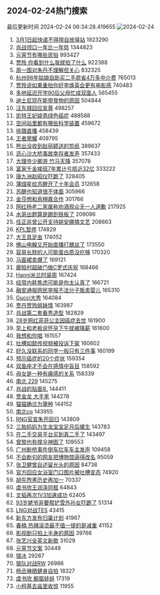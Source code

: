 ## 2024-02-24热门搜索 
最后更新时间 2024-02-24 06:34:28.419655 
![2024-02-24](https://imgs-storage.s3.us-east-005.backblazeb2.com/20240224/2024-02-24.png?versionId=4_z8fbbed132d73df8689c40f13_f112eb6569068fac1_d20240223_m223428_c005_v0501017_t0052_u01708727668175) 
1. [3月1日起快递不得擅自放驿站](https://s.weibo.com/weibo?q=%233%E6%9C%881%E6%97%A5%E8%B5%B7%E5%BF%AB%E9%80%92%E4%B8%8D%E5%BE%97%E6%93%85%E8%87%AA%E6%94%BE%E9%A9%BF%E7%AB%99%23&t=31&band_rank=1&Refer=top) 1923290
1. [肖战领口一年比一年低](https://s.weibo.com/weibo?q=%23%E8%82%96%E6%88%98%E9%A2%86%E5%8F%A3%E4%B8%80%E5%B9%B4%E6%AF%94%E4%B8%80%E5%B9%B4%E4%BD%8E%23&t=31&band_rank=2&Refer=top) 1344823
1. [元宵节有哪些民俗](https://s.weibo.com/weibo?q=%23%E5%85%83%E5%AE%B5%E8%8A%82%E6%9C%89%E5%93%AA%E4%BA%9B%E6%B0%91%E4%BF%97%23&t=31&band_rank=3&Refer=top) 993427
1. [贾玲 你看到什么我就拍了什么](https://s.weibo.com/weibo?q=%E8%B4%BE%E7%8E%B2%20%E4%BD%A0%E7%9C%8B%E5%88%B0%E4%BB%80%E4%B9%88%E6%88%91%E5%B0%B1%E6%8B%8D%E4%BA%86%E4%BB%80%E4%B9%88&t=31&band_rank=4&Refer=top) 922388
1. [周一围对朱丹不理解但关心](https://s.weibo.com/weibo?q=%23%E5%91%A8%E4%B8%80%E5%9B%B4%E5%AF%B9%E6%9C%B1%E4%B8%B9%E4%B8%8D%E7%90%86%E8%A7%A3%E4%BD%86%E5%85%B3%E5%BF%83%23&t=31&band_rank=5&Refer=top) 832325
1. [杭州98年姑娘自助买二手房省4万多中介费](https://s.weibo.com/weibo?q=%23%E6%9D%AD%E5%B7%9E98%E5%B9%B4%E5%A7%91%E5%A8%98%E8%87%AA%E5%8A%A9%E4%B9%B0%E4%BA%8C%E6%89%8B%E6%88%BF%E7%9C%814%E4%B8%87%E5%A4%9A%E4%B8%AD%E4%BB%8B%E8%B4%B9%23&t=31&band_rank=6&Refer=top) 765013
1. [贾玲说如果重拍你好李焕英会更有电影感](https://s.weibo.com/weibo?q=%23%E8%B4%BE%E7%8E%B2%E8%AF%B4%E5%A6%82%E6%9E%9C%E9%87%8D%E6%8B%8D%E4%BD%A0%E5%A5%BD%E6%9D%8E%E7%84%95%E8%8B%B1%E4%BC%9A%E6%9B%B4%E6%9C%89%E7%94%B5%E5%BD%B1%E6%84%9F%23&t=31&band_rank=7&Refer=top) 740483
1. [多地延迟开学90后父母忙成双面人](https://s.weibo.com/weibo?q=%23%E5%A4%9A%E5%9C%B0%E5%BB%B6%E8%BF%9F%E5%BC%80%E5%AD%A690%E5%90%8E%E7%88%B6%E6%AF%8D%E5%BF%99%E6%88%90%E5%8F%8C%E9%9D%A2%E4%BA%BA%23&t=31&band_rank=8&Refer=top) 565455
1. [迪士尼现在能带食物的原因](https://s.weibo.com/weibo?q=%E8%BF%AA%E5%A3%AB%E5%B0%BC%E7%8E%B0%E5%9C%A8%E8%83%BD%E5%B8%A6%E9%A3%9F%E7%89%A9%E7%9A%84%E5%8E%9F%E5%9B%A0&t=31&band_rank=9&Refer=top) 504844
1. [汪东城回应吴尊](https://s.weibo.com/weibo?q=%E6%B1%AA%E4%B8%9C%E5%9F%8E%E5%9B%9E%E5%BA%94%E5%90%B4%E5%B0%8A&t=31&band_rank=10&Refer=top) 498257
1. [凯特王妃疑患绿色癌症](https://s.weibo.com/weibo?q=%23%E5%87%AF%E7%89%B9%E7%8E%8B%E5%A6%83%E7%96%91%E6%82%A3%E7%BB%BF%E8%89%B2%E7%99%8C%E7%97%87%23&t=31&band_rank=11&Refer=top) 488588
1. [空间站里都有哪些科学装置](https://s.weibo.com/weibo?q=%23%E7%A9%BA%E9%97%B4%E7%AB%99%E9%87%8C%E9%83%BD%E6%9C%89%E5%93%AA%E4%BA%9B%E7%A7%91%E5%AD%A6%E8%A3%85%E7%BD%AE%23&t=31&band_rank=3&Refer=top) 459672
1. [徐璐直播](https://s.weibo.com/weibo?q=%E5%BE%90%E7%92%90%E7%9B%B4%E6%92%AD&t=31&band_rank=22&Refer=top) 458439
1. [王者荣耀](https://s.weibo.com/weibo?q=%E7%8E%8B%E8%80%85%E8%8D%A3%E8%80%80&t=31&band_rank=13&Refer=top) 409795
1. [熊出没收到赵丽颖送的剪纸](https://s.weibo.com/weibo?q=%23%E7%86%8A%E5%87%BA%E6%B2%A1%E6%94%B6%E5%88%B0%E8%B5%B5%E4%B8%BD%E9%A2%96%E9%80%81%E7%9A%84%E5%89%AA%E7%BA%B8%23&t=31&band_rank=12&Refer=top) 389637
1. [沥心沙大桥事故幸存者发声](https://s.weibo.com/weibo?q=%23%E6%B2%A5%E5%BF%83%E6%B2%99%E5%A4%A7%E6%A1%A5%E4%BA%8B%E6%95%85%E5%B9%B8%E5%AD%98%E8%80%85%E5%8F%91%E5%A3%B0%23&t=31&band_rank=29&Refer=top) 357433
1. [大理寺少卿游 竹马天降](https://s.weibo.com/weibo?q=%E5%A4%A7%E7%90%86%E5%AF%BA%E5%B0%91%E5%8D%BF%E6%B8%B8%20%E7%AB%B9%E9%A9%AC%E5%A4%A9%E9%99%8D&t=31&band_rank=23&Refer=top) 357078
1. [富家千金接班7年累计亏损近32亿](https://s.weibo.com/weibo?q=%23%E5%AF%8C%E5%AE%B6%E5%8D%83%E9%87%91%E6%8E%A5%E7%8F%AD7%E5%B9%B4%E7%B4%AF%E8%AE%A1%E4%BA%8F%E6%8D%9F%E8%BF%9132%E4%BA%BF%23&t=31&band_rank=15&Refer=top) 333222
1. [唐九洲赵昭仪吓跪了](https://s.weibo.com/weibo?q=%23%E5%94%90%E4%B9%9D%E6%B4%B2%E8%B5%B5%E6%98%AD%E4%BB%AA%E5%90%93%E8%B7%AA%E4%BA%86%23&t=31&band_rank=14&Refer=top) 328405
1. [蒲熠星给苏醒开了十年会员](https://s.weibo.com/weibo?q=%23%E8%92%B2%E7%86%A0%E6%98%9F%E7%BB%99%E8%8B%8F%E9%86%92%E5%BC%80%E4%BA%86%E5%8D%81%E5%B9%B4%E4%BC%9A%E5%91%98%23&t=31&band_rank=21&Refer=top) 312658
1. [苏醒也知道很不体面](https://s.weibo.com/weibo?q=%23%E8%8B%8F%E9%86%92%E4%B9%9F%E7%9F%A5%E9%81%93%E5%BE%88%E4%B8%8D%E4%BD%93%E9%9D%A2%23&t=31&band_rank=16&Refer=top) 305966
1. [金莎想和焉栩嘉合作](https://s.weibo.com/weibo?q=%23%E9%87%91%E8%8E%8E%E6%83%B3%E5%92%8C%E7%84%89%E6%A0%A9%E5%98%89%E5%90%88%E4%BD%9C%23&t=31&band_rank=17&Refer=top) 301766
1. [网红杨老二家属称劝酒观众无一人道歉](https://s.weibo.com/weibo?q=%23%E7%BD%91%E7%BA%A2%E6%9D%A8%E8%80%81%E4%BA%8C%E5%AE%B6%E5%B1%9E%E7%A7%B0%E5%8A%9D%E9%85%92%E8%A7%82%E4%BC%97%E6%97%A0%E4%B8%80%E4%BA%BA%E9%81%93%E6%AD%89%23&t=31&band_rank=19&Refer=top) 217925
1. [水哥出题算是踢到铁板了](https://s.weibo.com/weibo?q=%E6%B0%B4%E5%93%A5%E5%87%BA%E9%A2%98%E7%AE%97%E6%98%AF%E8%B8%A2%E5%88%B0%E9%93%81%E6%9D%BF%E4%BA%86&t=31&band_rank=42&Refer=top) 209096
1. [任正非曾公开支持姚安娜搞文艺](https://s.weibo.com/weibo?q=%23%E4%BB%BB%E6%AD%A3%E9%9D%9E%E6%9B%BE%E5%85%AC%E5%BC%80%E6%94%AF%E6%8C%81%E5%A7%9A%E5%AE%89%E5%A8%9C%E6%90%9E%E6%96%87%E8%89%BA%23&t=31&band_rank=21&Refer=top) 208663
1. [KPL暂停](https://s.weibo.com/weibo?q=KPL%E6%9A%82%E5%81%9C&t=31&band_rank=18&Refer=top) 174829
1. [大王具足虫](https://s.weibo.com/weibo?q=%E5%A4%A7%E7%8E%8B%E5%85%B7%E8%B6%B3%E8%99%AB&t=31&band_rank=19&Refer=top) 174052
1. [佛山电翰又开始直播打螺丝了](https://s.weibo.com/weibo?q=%23%E4%BD%9B%E5%B1%B1%E7%94%B5%E7%BF%B0%E5%8F%88%E5%BC%80%E5%A7%8B%E7%9B%B4%E6%92%AD%E6%89%93%E8%9E%BA%E4%B8%9D%E4%BA%86%23&t=31&band_rank=20&Refer=top) 173550
1. [容易长胖的人可能蛋白质没吃够](https://s.weibo.com/weibo?q=%23%E5%AE%B9%E6%98%93%E9%95%BF%E8%83%96%E7%9A%84%E4%BA%BA%E5%8F%AF%E8%83%BD%E8%9B%8B%E7%99%BD%E8%B4%A8%E6%B2%A1%E5%90%83%E5%A4%9F%23&t=31&band_rank=24&Refer=top) 170320
1. [马面裙卖爆了](https://s.weibo.com/weibo?q=%23%E9%A9%AC%E9%9D%A2%E8%A3%99%E5%8D%96%E7%88%86%E4%BA%86%23&t=31&band_rank=25&Refer=top) 169121
1. [鹿晗村超破门做C罗式庆祝](https://s.weibo.com/weibo?q=%23%E9%B9%BF%E6%99%97%E6%9D%91%E8%B6%85%E7%A0%B4%E9%97%A8%E5%81%9AC%E7%BD%97%E5%BC%8F%E5%BA%86%E7%A5%9D%23&t=31&band_rank=26&Refer=top) 168466
1. [Hanni米兰时装周](https://s.weibo.com/weibo?q=%23Hanni%E7%B1%B3%E5%85%B0%E6%97%B6%E8%A3%85%E5%91%A8%23&t=31&band_rank=27&Refer=top) 167424
1. [经常内耗焦虑可能是你太认真了](https://s.weibo.com/weibo?q=%E7%BB%8F%E5%B8%B8%E5%86%85%E8%80%97%E7%84%A6%E8%99%91%E5%8F%AF%E8%83%BD%E6%98%AF%E4%BD%A0%E5%A4%AA%E8%AE%A4%E7%9C%9F%E4%BA%86&t=31&band_rank=28&Refer=top) 166721
1. [融安通报网民举报不法分子贩卖婴儿](https://s.weibo.com/weibo?q=%23%E8%9E%8D%E5%AE%89%E9%80%9A%E6%8A%A5%E7%BD%91%E6%B0%91%E4%B8%BE%E6%8A%A5%E4%B8%8D%E6%B3%95%E5%88%86%E5%AD%90%E8%B4%A9%E5%8D%96%E5%A9%B4%E5%84%BF%23&t=31&band_rank=30&Refer=top) 165310
1. [Gucci大秀](https://s.weibo.com/weibo?q=Gucci%E5%A4%A7%E7%A7%80&t=31&band_rank=31&Refer=top) 164084
1. [贾丹贾玲姐妹情](https://s.weibo.com/weibo?q=%23%E8%B4%BE%E4%B8%B9%E8%B4%BE%E7%8E%B2%E5%A7%90%E5%A6%B9%E6%83%85%23&t=31&band_rank=32&Refer=top) 163987
1. [肖战第二套看秀造型](https://s.weibo.com/weibo?q=%23%E8%82%96%E6%88%98%E7%AC%AC%E4%BA%8C%E5%A5%97%E7%9C%8B%E7%A7%80%E9%80%A0%E5%9E%8B%23&t=31&band_rank=33&Refer=top) 162829
1. [28岁网红菲菲公主因癌症去世](https://s.weibo.com/weibo?q=%2328%E5%B2%81%E7%BD%91%E7%BA%A2%E8%8F%B2%E8%8F%B2%E5%85%AC%E4%B8%BB%E5%9B%A0%E7%99%8C%E7%97%87%E5%8E%BB%E4%B8%96%23&t=31&band_rank=34&Refer=top) 161900
1. [早上和老板说怀孕下午就被降薪](https://s.weibo.com/weibo?q=%23%E6%97%A9%E4%B8%8A%E5%92%8C%E8%80%81%E6%9D%BF%E8%AF%B4%E6%80%80%E5%AD%95%E4%B8%8B%E5%8D%88%E5%B0%B1%E8%A2%AB%E9%99%8D%E8%96%AA%23&t=31&band_rank=35&Refer=top) 161600
1. [我想和你唱](https://s.weibo.com/weibo?q=%E6%88%91%E6%83%B3%E5%92%8C%E4%BD%A0%E5%94%B1&t=31&band_rank=36&Refer=top) 161557
1. [吐槽如懿传视频被投诉下架](https://s.weibo.com/weibo?q=%E5%90%90%E6%A7%BD%E5%A6%82%E6%87%BF%E4%BC%A0%E8%A7%86%E9%A2%91%E8%A2%AB%E6%8A%95%E8%AF%89%E4%B8%8B%E6%9E%B6&t=31&band_rank=37&Refer=top) 160602
1. [好久没联系的同学一般只有三件事](https://s.weibo.com/weibo?q=%E5%A5%BD%E4%B9%85%E6%B2%A1%E8%81%94%E7%B3%BB%E7%9A%84%E5%90%8C%E5%AD%A6%E4%B8%80%E8%88%AC%E5%8F%AA%E6%9C%89%E4%B8%89%E4%BB%B6%E4%BA%8B&t=31&band_rank=38&Refer=top) 160199
1. [预示癌症的20个症状](https://s.weibo.com/weibo?q=%23%E9%A2%84%E7%A4%BA%E7%99%8C%E7%97%87%E7%9A%8420%E4%B8%AA%E7%97%87%E7%8A%B6%23&t=31&band_rank=39&Refer=top) 159354
1. [双鱼座才不会在感情中盲目](https://s.weibo.com/weibo?q=%E5%8F%8C%E9%B1%BC%E5%BA%A7%E6%89%8D%E4%B8%8D%E4%BC%9A%E5%9C%A8%E6%84%9F%E6%83%85%E4%B8%AD%E7%9B%B2%E7%9B%AE&t=31&band_rank=40&Refer=top) 158592
1. [母女是一种有痛感的关系](https://s.weibo.com/weibo?q=%E6%AF%8D%E5%A5%B3%E6%98%AF%E4%B8%80%E7%A7%8D%E6%9C%89%E7%97%9B%E6%84%9F%E7%9A%84%E5%85%B3%E7%B3%BB&t=31&band_rank=41&Refer=top) 158339
1. [南北 229](https://s.weibo.com/weibo?q=%E5%8D%97%E5%8C%97%20229&t=31&band_rank=43&Refer=top) 145275
1. [肖战的贴面礼](https://s.weibo.com/weibo?q=%23%E8%82%96%E6%88%98%E7%9A%84%E8%B4%B4%E9%9D%A2%E7%A4%BC%23&t=31&band_rank=44&Refer=top) 144411
1. [贾金龙 大手笔](https://s.weibo.com/weibo?q=%E8%B4%BE%E9%87%91%E9%BE%99%20%E5%A4%A7%E6%89%8B%E7%AC%94&t=31&band_rank=45&Refer=top) 144278
1. [猫猫确诊为犟种](https://s.weibo.com/weibo?q=%E7%8C%AB%E7%8C%AB%E7%A1%AE%E8%AF%8A%E4%B8%BA%E7%8A%9F%E7%A7%8D&t=31&band_rank=46&Refer=top) 144152
1. [南北cp](https://s.weibo.com/weibo?q=%E5%8D%97%E5%8C%97cp&t=31&band_rank=47&Refer=top) 143955
1. [RNG官宣朱开回归](https://s.weibo.com/weibo?q=RNG%E5%AE%98%E5%AE%A3%E6%9C%B1%E5%BC%80%E5%9B%9E%E5%BD%92&t=31&band_rank=48&Refer=top) 143809
1. [三胎妈妈为生龙宝宝足月后缓生](https://s.weibo.com/weibo?q=%23%E4%B8%89%E8%83%8E%E5%A6%88%E5%A6%88%E4%B8%BA%E7%94%9F%E9%BE%99%E5%AE%9D%E5%AE%9D%E8%B6%B3%E6%9C%88%E5%90%8E%E7%BC%93%E7%94%9F%23&t=31&band_rank=49&Refer=top) 143783
1. [在二手交易平台买到真二手了](https://s.weibo.com/weibo?q=%23%E5%9C%A8%E4%BA%8C%E6%89%8B%E4%BA%A4%E6%98%93%E5%B9%B3%E5%8F%B0%E4%B9%B0%E5%88%B0%E7%9C%9F%E4%BA%8C%E6%89%8B%E4%BA%86%23&t=31&band_rank=50&Refer=top) 143497
1. [曾黎也有撑伞神图了](https://s.weibo.com/weibo?q=%23%E6%9B%BE%E9%BB%8E%E4%B9%9F%E6%9C%89%E6%92%91%E4%BC%9E%E7%A5%9E%E5%9B%BE%E4%BA%86%23&t=31&band_rank=24&Refer=top) 109553
1. [广州断桥事件倒车拦车车主发声](https://s.weibo.com/weibo?q=%23%E5%B9%BF%E5%B7%9E%E6%96%AD%E6%A1%A5%E4%BA%8B%E4%BB%B6%E5%80%92%E8%BD%A6%E6%8B%A6%E8%BD%A6%E8%BD%A6%E4%B8%BB%E5%8F%91%E5%A3%B0%23&t=31&band_rank=33&Refer=top) 109458
1. [不会断句的网友把博物馆逼得改名](https://s.weibo.com/weibo?q=%E4%B8%8D%E4%BC%9A%E6%96%AD%E5%8F%A5%E7%9A%84%E7%BD%91%E5%8F%8B%E6%8A%8A%E5%8D%9A%E7%89%A9%E9%A6%86%E9%80%BC%E5%BE%97%E6%94%B9%E5%90%8D&t=31&band_rank=47&Refer=top) 95059
1. [张卫健曾自述留光头的原因](https://s.weibo.com/weibo?q=%23%E5%BC%A0%E5%8D%AB%E5%81%A5%E6%9B%BE%E8%87%AA%E8%BF%B0%E7%95%99%E5%85%89%E5%A4%B4%E7%9A%84%E5%8E%9F%E5%9B%A0%23&t=31&band_rank=37&Refer=top) 84738
1. [官方回应女浴室门口图片被吐槽变态](https://s.weibo.com/weibo?q=%23%E5%AE%98%E6%96%B9%E5%9B%9E%E5%BA%94%E5%A5%B3%E6%B5%B4%E5%AE%A4%E9%97%A8%E5%8F%A3%E5%9B%BE%E7%89%87%E8%A2%AB%E5%90%90%E6%A7%BD%E5%8F%98%E6%80%81%23&t=31&band_rank=35&Refer=top) 74920
1. [胡先煦黑历史再加一](https://s.weibo.com/weibo?q=%23%E8%83%A1%E5%85%88%E7%85%A6%E9%BB%91%E5%8E%86%E5%8F%B2%E5%86%8D%E5%8A%A0%E4%B8%80%23&t=31&band_rank=21&Refer=top) 70337
1. [虞书欣王润泽同框](https://s.weibo.com/weibo?q=%23%E8%99%9E%E4%B9%A6%E6%AC%A3%E7%8E%8B%E6%B6%A6%E6%B3%BD%E5%90%8C%E6%A1%86%23&t=31&band_rank=36&Refer=top) 64843
1. [文韬再次1V3加速成功](https://s.weibo.com/weibo?q=%23%E6%96%87%E9%9F%AC%E5%86%8D%E6%AC%A11V3%E5%8A%A0%E9%80%9F%E6%88%90%E5%8A%9F%23&t=31&band_rank=47&Refer=top) 62405
1. [93岁姥爷非要帮铲雪外孙女吓跪了](https://s.weibo.com/weibo?q=%2393%E5%B2%81%E5%A7%A5%E7%88%B7%E9%9D%9E%E8%A6%81%E5%B8%AE%E9%93%B2%E9%9B%AA%E5%A4%96%E5%AD%99%E5%A5%B3%E5%90%93%E8%B7%AA%E4%BA%86%23&t=31&band_rank=48&Refer=top) 51314
1. [LNG对战TES](https://s.weibo.com/weibo?q=LNG%E5%AF%B9%E6%88%98TES&t=31&band_rank=48&Refer=top) 43415
1. [新东方发布归巢计划](https://s.weibo.com/weibo?q=%23%E6%96%B0%E4%B8%9C%E6%96%B9%E5%8F%91%E5%B8%83%E5%BD%92%E5%B7%A2%E8%AE%A1%E5%88%92%23&t=31&band_rank=47&Refer=top) 41967
1. [春楠 热辣滚烫最不值一提的是减重](https://s.weibo.com/weibo?q=%E6%98%A5%E6%A5%A0%20%E7%83%AD%E8%BE%A3%E6%BB%9A%E7%83%AB%E6%9C%80%E4%B8%8D%E5%80%BC%E4%B8%80%E6%8F%90%E7%9A%84%E6%98%AF%E5%87%8F%E9%87%8D&t=31&band_rank=35&Refer=top) 41152
1. [影视剧只拍上半身的原因](https://s.weibo.com/weibo?q=%23%E5%BD%B1%E8%A7%86%E5%89%A7%E5%8F%AA%E6%8B%8D%E4%B8%8A%E5%8D%8A%E8%BA%AB%E7%9A%84%E5%8E%9F%E5%9B%A0%23&t=31&band_rank=18&Refer=top) 39766
1. [张艺兴全英文新歌](https://s.weibo.com/weibo?q=%23%E5%BC%A0%E8%89%BA%E5%85%B4%E5%85%A8%E8%8B%B1%E6%96%87%E6%96%B0%E6%AD%8C%23&t=31&band_rank=34&Refer=top) 31029
1. [元宵节文案](https://s.weibo.com/weibo?q=%E5%85%83%E5%AE%B5%E8%8A%82%E6%96%87%E6%A1%88&t=31&band_rank=38&Refer=top) 30449
1. [猎冰](https://s.weibo.com/weibo?q=%E7%8C%8E%E5%86%B0&t=31&band_rank=47&Refer=top) 29287
1. [狼队对战RW](https://s.weibo.com/weibo?q=%23%E7%8B%BC%E9%98%9F%E5%AF%B9%E6%88%98RW%23&t=31&band_rank=50&Refer=top) 26986
1. [杨丞琳晒健身自拍](https://s.weibo.com/weibo?q=%23%E6%9D%A8%E4%B8%9E%E7%90%B3%E6%99%92%E5%81%A5%E8%BA%AB%E8%87%AA%E6%8B%8D%23&t=31&band_rank=46&Refer=top) 18327
1. [虞书欣 橱窗娃娃](https://s.weibo.com/weibo?q=%E8%99%9E%E4%B9%A6%E6%AC%A3%20%E6%A9%B1%E7%AA%97%E5%A8%83%E5%A8%83&t=31&band_rank=50&Refer=top) 17319
1. [小柯基去庙里收惊](https://s.weibo.com/weibo?q=%E5%B0%8F%E6%9F%AF%E5%9F%BA%E5%8E%BB%E5%BA%99%E9%87%8C%E6%94%B6%E6%83%8A&t=31&band_rank=50&Refer=top) 11955
